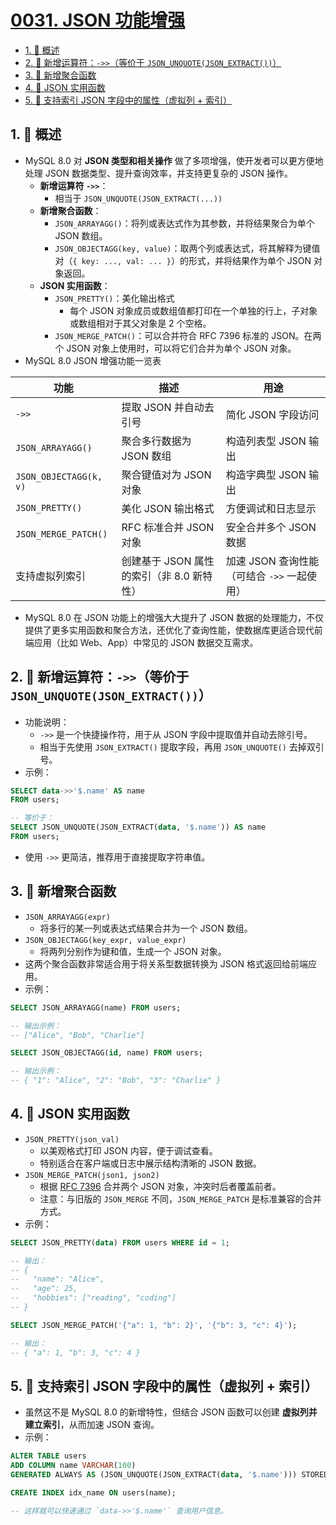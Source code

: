 # [0031. JSON 功能增强](https://github.com/Tdahuyou/TNotes.sql/tree/main/notes/0031.%20JSON%20%E5%8A%9F%E8%83%BD%E5%A2%9E%E5%BC%BA)

<!-- region:toc -->

- [1. 📝 概述](#1--概述)
- [2. 📒 新增运算符：`->>`（等价于 `JSON_UNQUOTE(JSON_EXTRACT())`）](#2--新增运算符-等价于-json_unquotejson_extract)
- [3. 📒 新增聚合函数](#3--新增聚合函数)
- [4. 📒 JSON 实用函数](#4--json-实用函数)
- [5. 📒 支持索引 JSON 字段中的属性（虚拟列 + 索引）](#5--支持索引-json-字段中的属性虚拟列--索引)

<!-- endregion:toc -->

## 1. 📝 概述

- MySQL 8.0 对 **JSON 类型和相关操作** 做了多项增强，使开发者可以更方便地处理 JSON 数据类型、提升查询效率，并支持更复杂的 JSON 操作。
  - **新增运算符 `->>`**：
    - 相当于 `JSON_UNQUOTE(JSON_EXTRACT(...))`
  - **新增聚合函数**：
    - `JSON_ARRAYAGG()`：将列或表达式作为其参数，并将结果聚合为单个 JSON 数组。
    - `JSON_OBJECTAGG(key, value)`：取两个列或表达式，将其解释为键值对（`{ key: ..., val: ... }`）的形式，并将结果作为单个 JSON 对象返回。
  - **JSON 实用函数**：
    - `JSON_PRETTY()`：美化输出格式
      - 每个 JSON 对象成员或数组值都打印在一个单独的行上，子对象或数组相对于其父对象是 2 个空格。
    - `JSON_MERGE_PATCH()`：可以合并符合 RFC 7396 标准的 JSON。在两个 JSON 对象上使用时，可以将它们合并为单个 JSON 对象。
- MySQL 8.0 JSON 增强功能一览表

| 功能 | 描述 | 用途 |
| --- | --- | --- |
| `->>` | 提取 JSON 并自动去引号 | 简化 JSON 字段访问 |
| `JSON_ARRAYAGG()` | 聚合多行数据为 JSON 数组 | 构造列表型 JSON 输出 |
| `JSON_OBJECTAGG(k, v)` | 聚合键值对为 JSON 对象 | 构造字典型 JSON 输出 |
| `JSON_PRETTY()` | 美化 JSON 输出格式 | 方便调试和日志显示 |
| `JSON_MERGE_PATCH()` | RFC 标准合并 JSON 对象 | 安全合并多个 JSON 数据 |
| 支持虚拟列索引 | 创建基于 JSON 属性的索引（非 8.0 新特性） | 加速 JSON 查询性能（可结合 `->>` 一起使用） |

- MySQL 8.0 在 JSON 功能上的增强大大提升了 JSON 数据的处理能力，不仅提供了更多实用函数和聚合方法，还优化了查询性能，使数据库更适合现代前端应用（比如 Web、App）中常见的 JSON 数据交互需求。

## 2. 📒 新增运算符：`->>`（等价于 `JSON_UNQUOTE(JSON_EXTRACT())`）

- 功能说明：
  - `->>` 是一个快捷操作符，用于从 JSON 字段中提取值并自动去除引号。
  - 相当于先使用 `JSON_EXTRACT()` 提取字段，再用 `JSON_UNQUOTE()` 去掉双引号。
- 示例：

```sql
SELECT data->>'$.name' AS name
FROM users;

-- 等价于：
SELECT JSON_UNQUOTE(JSON_EXTRACT(data, '$.name')) AS name
FROM users;
```

- 使用 `->>` 更简洁，推荐用于直接提取字符串值。

## 3. 📒 新增聚合函数

- `JSON_ARRAYAGG(expr)`
  - 将多行的某一列或表达式结果合并为一个 JSON 数组。
- `JSON_OBJECTAGG(key_expr, value_expr)`
  - 将两列分别作为键和值，生成一个 JSON 对象。
- 这两个聚合函数非常适合用于将关系型数据转换为 JSON 格式返回给前端应用。
- 示例：

```sql
SELECT JSON_ARRAYAGG(name) FROM users;

-- 输出示例：
-- ["Alice", "Bob", "Charlie"]

SELECT JSON_OBJECTAGG(id, name) FROM users;

-- 输出示例：
-- { "1": "Alice", "2": "Bob", "3": "Charlie" }
```

## 4. 📒 JSON 实用函数

- `JSON_PRETTY(json_val)`
  - 以美观格式打印 JSON 内容，便于调试查看。
  - 特别适合在客户端或日志中展示结构清晰的 JSON 数据。
- `JSON_MERGE_PATCH(json1, json2)`
  - 根据 [RFC 7396](https://tools.ietf.org/html/rfc7396) 合并两个 JSON 对象，冲突时后者覆盖前者。
  - 注意：与旧版的 `JSON_MERGE` 不同，`JSON_MERGE_PATCH` 是标准兼容的合并方式。
- 示例：

```sql
SELECT JSON_PRETTY(data) FROM users WHERE id = 1;

-- 输出：
-- {
--   "name": "Alice",
--   "age": 25,
--   "hobbies": ["reading", "coding"]
-- }

SELECT JSON_MERGE_PATCH('{"a": 1, "b": 2}', '{"b": 3, "c": 4}');

-- 输出：
-- { "a": 1, "b": 3, "c": 4 }
```

## 5. 📒 支持索引 JSON 字段中的属性（虚拟列 + 索引）

- 虽然这不是 MySQL 8.0 的新增特性，但结合 JSON 函数可以创建 **虚拟列并建立索引**，从而加速 JSON 查询。
- 示例：

```sql
ALTER TABLE users
ADD COLUMN name VARCHAR(100)
GENERATED ALWAYS AS (JSON_UNQUOTE(JSON_EXTRACT(data, '$.name'))) STORED;

CREATE INDEX idx_name ON users(name);

-- 这样就可以快速通过 `data->>'$.name'` 查询用户信息。
```
